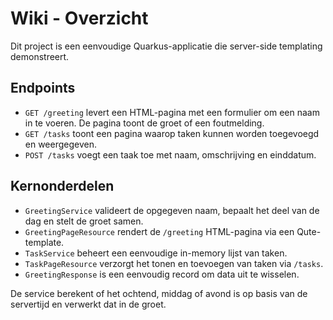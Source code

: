 # Wiki - Overzicht

Dit project is een eenvoudige Quarkus-applicatie die server-side templating demonstreert.

## Endpoints

- `GET /greeting` levert een HTML-pagina met een formulier om een naam in te voeren. De pagina toont de groet of een foutmelding.
- `GET /tasks` toont een pagina waarop taken kunnen worden toegevoegd en weergegeven.
- `POST /tasks` voegt een taak toe met naam, omschrijving en einddatum.

## Kernonderdelen

- `GreetingService` valideert de opgegeven naam, bepaalt het deel van de dag en stelt de groet samen.
- `GreetingPageResource` rendert de `/greeting` HTML-pagina via een Qute-template.
- `TaskService` beheert een eenvoudige in-memory lijst van taken.
- `TaskPageResource` verzorgt het tonen en toevoegen van taken via `/tasks`.
- `GreetingResponse` is een eenvoudig record om data uit te wisselen.

De service berekent of het ochtend, middag of avond is op basis van de servertijd en verwerkt dat in de groet.
